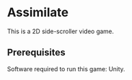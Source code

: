 # Assimilate

This is a 2D side-scroller video game.

## Prerequisites

Software required to run this game: Unity.

